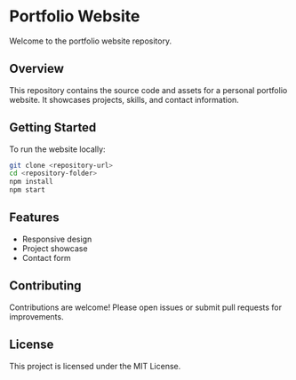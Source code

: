 # Portfolio Website

Welcome to the portfolio website repository.

## Overview

This repository contains the source code and assets for a personal portfolio website. It showcases projects, skills, and contact information.

## Getting Started

To run the website locally:

```bash
git clone <repository-url>
cd <repository-folder>
npm install
npm start
```

## Features

- Responsive design
- Project showcase
- Contact form

## Contributing

Contributions are welcome! Please open issues or submit pull requests for improvements.

## License

This project is licensed under the MIT License.
